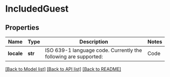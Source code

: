 # IncludedGuest

## Properties
Name | Type | Description | Notes
------------ | ------------- | ------------- | -------------
**locale** | **str** | ISO 639-1 language code. Currently the following are supported:  | Code  | Language           | |-------|--------------------| | en    | English (UK)       | | fr    | French             | | es    | Spanish            | | de    | German             | | zh-CN | Simplified Chinese | | en-US | English (US)       | | ar    | Arabic             | | [optional] 

[[Back to Model list]](../README.md#documentation-for-models) [[Back to API list]](../README.md#documentation-for-api-endpoints) [[Back to README]](../README.md)

